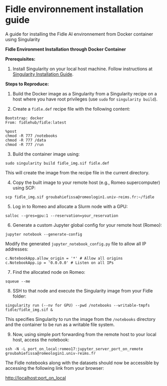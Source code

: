 # Fidle environnement installation guide
A guide for installing the Fidle AI environnement from Docker container using Singularity

**Fidle Environment Installation through Docker Container**

**Prerequisites:**
1. Install Singularity on your local host machine. Follow instructions at [Singularity Installation Guide](https://singularity-tutorial.github.io/01-installation/).

**Steps to Reproduce:**

1. Build the Docker image as a Singularity from a Singularity recipe on a host where you have root privileges (use `sudo` for `singularity build`).

2. Create a `fidle.def` recipe file with the following content:

```
Bootstrap: docker
From: fidlehub/fidle:latest

%post
chmod -R 777 /notebooks
chmod -R 777 /data
chmod -R 777 /run
```

3. Build the container image using:

```
sudo singularity build fidle_img.sif fidle.def
```

This will create the image from the recipe file in the current directory.

4. Copy the built image to your remote host (e.g., Romeo supercomputer) using SCP:

```
scp fidle_img.sif groubahiefissa@romeologin1.univ-reims.fr:~/fidle
```

5. Log in to Romeo and allocate a Slurm node with a GPU:

```
salloc --gres=gpu:1 --reservation=your_reservation
```

6. Generate a custom Jupyter global config for your remote host (Romeo):

```
jupyter notebook --generate-config
```

Modify the generated `jupyter_notebook_config.py` file to allow all IP addresses:

```
c.NotebookApp.allow_origin = '*' # Allow all origins
c.NotebookApp.ip = '0.0.0.0' # Listen on all IPs
```

7. Find the allocated node on Romeo:

```
squeue --me
```

8. SSH to that node and execute the Singularity image from your Fidle folder:

```
singularity run (--nv for GPU) --pwd /notebooks --writable-tmpfs fidle/fidle_img.sif &
```

This specifies Singularity to run the image from the `/notebooks` directory and the container to be run as a writable file system.

9. Now, using simple port forwarding from the remote host to your local host, access the notebook:

```
ssh -N -L port_on_local:romeo17:jupyter_server_port_on_remote groubahiefissa@romeologin1.univ-reims.fr
```

The Fidle notebooks along with the datasets should now be accessible by accessing the following link from your browser:

[http://localhost:port_on_local](http://localhost:port_on_local)

